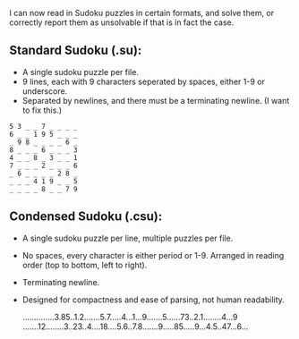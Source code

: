 I can now read in Sudoku puzzles in certain formats, and solve them, or correctly report them as unsolvable if that is in fact the case. 

## Standard Sudoku (.su):
- A single sudoku puzzle per file.
- 9 lines, each with 9 characters seperated by spaces, either 1-9 or underscore.
- Separated by newlines, and there must be a terminating newline. (I want to fix this.)
```
5 3 _ _ 7 _ _ _ _
6 _ _ 1 9 5 _ _ _
_ 9 8 _ _ _ _ 6 _
8 _ _ _ 6 _ _ _ 3
4 _ _ 8 _ 3 _ _ 1
7 _ _ _ 2 _ _ _ 6
_ 6 _ _ _ _ 2 8 _
_ _ _ 4 1 9 _ _ 5
_ _ _ _ 8 _ _ 7 9
```
## Condensed Sudoku (.csu):
- A single sudoku puzzle per line, multiple puzzles per file.
- No spaces, every character is either period or 1-9. Arranged in reading order (top to bottom, left to right).
- Terminating newline.
- Designed for compactness and ease of parsing, not human readability.

    ..............3.85..1.2.......5.7.....4...1...9.......5......73..2.1........4...9
    .......12........3..23..4....18....5.6..7.8.......9.....85.....9...4.5..47...6...
